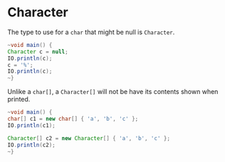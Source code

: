 # Character

The type to use for a `char` that might be null is `Character`.

```java
~void main() {
Character c = null;
IO.println(c);
c = '%';
IO.println(c);
~}
```

Unlike a `char[]`, a `Character[]` will not be have its contents
shown when printed.

```java
~void main() {
char[] c1 = new char[] { 'a', 'b', 'c' };
IO.println(c1);

Character[] c2 = new Character[] { 'a', 'b', 'c' };
IO.println(c2);
~}
```